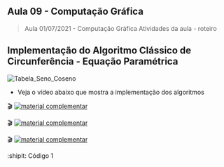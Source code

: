 ## Aula 09 - Computação Gráfica

> Aula 01/07/2021 - Computação Gráfica
> Atividades da aula - roteiro

## Implementação do Algoritmo Clássico de Circunferência - Equação Paramétrica

![Tabela_Seno_Coseno](https://user-images.githubusercontent.com/81576640/122778837-b5592880-d283-11eb-8c57-c097cc932717.jpg)

- Veja o vídeo abaixo que mostra a implementação dos algoritmos
 
🎬
[![material complementar](https://github.com/marcoswagner-commits/projetos_cg/blob/9a7a875a273c69f03b6048ea2138b963fd82fa7b/Capa_Aula9.png)](https://www.youtube.com/watch?v=z1UYtwvp6pE)

🎬
[![material complementar](https://github.com/marcoswagner-commits/projetos_cg/blob/9a7a875a273c69f03b6048ea2138b963fd82fa7b/Capa_Aula9.png)](https://www.youtube.com/watch?v=f86Fw8OHDHk)

🎬
[![material complementar](https://github.com/marcoswagner-commits/projetos_cg/blob/9a7a875a273c69f03b6048ea2138b963fd82fa7b/Capa_Aula9.png)](https://www.youtube.com/watch?v=4yU00lWkhtU)





:shipit: Código 1
```





```




